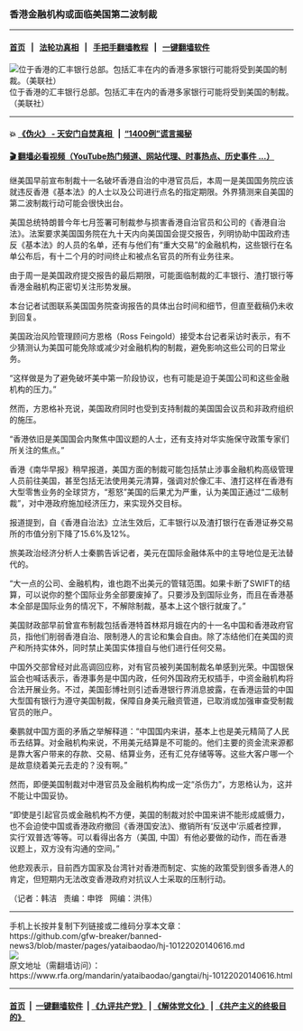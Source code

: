 ### 香港金融机构或面临美国第二波制裁
------------------------

#### [首页](https://github.com/gfw-breaker/banned-news3/blob/master/README.md) &nbsp;&nbsp;|&nbsp;&nbsp; [法轮功真相](https://github.com/begood0513/basic/blob/master/README.md)  &nbsp;&nbsp;|&nbsp;&nbsp; [手把手翻墙教程](https://github.com/gfw-breaker/guides/wiki)  &nbsp;&nbsp;|&nbsp;&nbsp; [一键翻墙软件](https://github.com/gfw-breaker/nogfw/blob/master/README.md)  



<div id="headerimg">
 <img alt="位于香港的汇丰银行总部。包括汇丰在内的香港多家银行可能将受到美国的制裁。（美联社）" src="https://www.rfa.org/mandarin/yataibaodao/gangtai/hj-10122020140616.html/hj1012a.jpg/@@images/a800dd80-a0d2-4c52-8b62-73c2cb089503.jpeg" title="位于香港的汇丰银行总部。包括汇丰在内的香港多家银行可能将受到美国的制裁。（美联社）"/>
 <div id="headerimgcontents">
  <div id="headerimgcaption">
   <span>
    位于香港的汇丰银行总部。包括汇丰在内的香港多家银行可能将受到美国的制裁。（美联社）
   </span>
   <!-- zoomattribute -->
  </div>
  <!-- headerimgcaption -->
 </div>
 <!-- headerimagecontents -->
</div>

<hr/>


#### 💥 [《伪火》 - 天安门自焚真相 ](http://158.247.195.190:10000/videos/blog/weihuo.html)&nbsp; |&nbsp; [“1400例”谎言揭秘  ](http://158.247.195.190:10000/videos/blog/jiexi1400.html)

#### [ 🎬  翻墙必看视频（YouTube热门频道、网站代理、时事热点、历史事件 ...）](https://github.com/gfw-breaker/links/blob/master/banned.md)

<div id="storytext">
 <div>
  <div class="slot_header">
  </div>
 </div>
 <p>
  继美国早前宣布制裁十一名破坏香港自治的中港官员后，本周一是美国国务院应该就违反香港《基本法》的人士以及公司进行点名的指定期限。外界猜测来自美国的第二波制裁行动可能会很快出台。
 </p>
 <p>
  美国总统特朗普今年七月签署可制裁参与损害香港自治官员和公司的《香港自治法》。法案要求美国国务院在九十天内向美国国会提交报告，列明协助中国政府违反《基本法》的人员的名单，还有与他们有“重大交易”的金融机构，这些银行在名单公布后，有十二个月的时间终止和被点名官员的所有业务往来。
 </p>
 <p>
  由于周一是美国政府提交报告的最后期限，可能面临制裁的汇丰银行、渣打银行等香港金融机构正密切关注形势发展。
 </p>
 <p>
  本台记者试图联系美国国务院查询报告的具体出台时间和细节，但直至截稿仍未收到回复。
 </p>
 <p>
 </p>
 <p>
 </p>
 <p>
  美国政治风险管理顾问方恩格（Ross Feingold）接受本台记者采访时表示，有不少猜测认为美国可能免除或减少对金融机构的制裁，避免影响这些公司的日常业务。
 </p>
 <p>
  “这样做是为了避免破坏美中第一阶段协议，也有可能是迫于美国公司和这些金融机构的压力。”
 </p>
 <p>
  然而，方恩格补充说，美国政府同时也受到支持制裁的美国国会议员和非政府组织的施压。
 </p>
 <p>
  “香港依旧是美国国会内聚焦中国议题的人士，还有支持对华实施保守政策专家们所关注的焦点。”
 </p>
 <p>
  香港《南华早报》稍早报道，美国方面的制裁可能包括禁止涉事金融机构高级管理人员前往美国，甚至包括无法使用美元清算，强调对於像汇丰、渣打这样在香港有大型零售业务的全球贷方，“惹怒”美国的后果尤为严重，认为美国正通过“二级制裁”，对中港政府施加经济压力，来实现外交目标。
 </p>
 <p>
  报道提到，自《香港自治法》立法生效后，汇丰银行以及渣打银行在香港证券交易所的市值分别下降了15.6%及12%。
 </p>
 <p>
  旅美政治经济分析人士秦鹏告诉记者，美元在国际金融体系中的主导地位是无法替代的。
 </p>
 <p>
  “大一点的公司、金融机构，谁也跑不出美元的管辖范围。如果卡断了SWIFT的结算，可以说你的整个国际业务全部要废掉了。只要涉及到国际业务，而且在香港基本全部是国际业务的情况下，不解除制裁，基本上这个银行就废了。”
 </p>
 <p>
  美国财政部早前曾宣布制裁包括香港特首林郑月娥在内的十一名中国和香港政府官员，指他们削弱香港自治、限制港人的言论和集会自由。除了冻结他们在美国的资产和所持实体外，同时禁止美国实体擅自与他们进行任何交易。
 </p>
 <p>
  中国外交部曾经对此高调回应称，对有官员被列美国制裁名单感到光荣。中国银保监会也喊话表示，香港事务是中国内政，任何外国政府无权插手，中资金融机构将合法开展业务。不过，美国彭博社则引述香港银行界消息披露，在香港运营的中国大型国有银行为遵守美国制裁，保障自身美元融资管道，已取消或加强审查受制裁官员的账户。
 </p>
 <p>
  秦鹏就中国方面的矛盾之举解释道：“中国国内来讲，基本上也是美元精简了人民币去结算。对金融机构来说，不用美元结算是不可能的。他们主要的资金流来源都是靠大客户带来的存款、交易、结算业务，还有汇兑存储等等。这些大客户哪一个是故意绕着美元去走的？没有啊。”
 </p>
 <p>
  然而，即便美国制裁对中港官员及金融机构构成一定“杀伤力”，方恩格认为，这并不能让中国妥协。
 </p>
 <p>
  “即使是引起官员或金融机构不方便，美国的制裁对於中国来讲不能形成威慑力，也不会迫使中国或香港政府撤回《香港国安法》、撤销所有‘反送中’示威者控罪，实行‘双普选’等等。可以看得出各方（美国, 中国）有他必要做的动作，而在香港议题上，双方没有沟通的空间。”
 </p>
 <p>
  他悲观表示，目前西方国家及台湾针对香港而制定、实施的政策受到很多香港人的肯定，但短期内无法改变香港政府对抗议人士采取的压制行动。
 </p>
 <p>
 </p>
 <p>
  （记者：韩洁   责编：申铧   网编：洪伟）
 </p>
</div>

<hr/>
手机上长按并复制下列链接或二维码分享本文章：<br/>
https://github.com/gfw-breaker/banned-news3/blob/master/pages/yataibaodao/hj-10122020140616.md <br/>
<a href='https://github.com/gfw-breaker/banned-news3/blob/master/pages/yataibaodao/hj-10122020140616.md'><img src='https://github.com/gfw-breaker/banned-news3/blob/master/pages/yataibaodao/hj-10122020140616.md.png'/></a> <br/>
原文地址（需翻墙访问）：https://www.rfa.org/mandarin/yataibaodao/gangtai/hj-10122020140616.html


------------------------
#### [首页](https://github.com/gfw-breaker/banned-news3/blob/master/README.md) &nbsp;|&nbsp; [一键翻墙软件](https://github.com/gfw-breaker/nogfw/blob/master/README.md) &nbsp;| [《九评共产党》](https://github.com/gfw-breaker/9ping.md/blob/master/README.md#九评之一评共产党是什么) | [《解体党文化》](https://github.com/gfw-breaker/jtdwh.md/blob/master/README.md) | [《共产主义的终极目的》](https://github.com/gfw-breaker/gczydzjmd.md/blob/master/README.md)


<img src='http://gfw-breaker.win/banned-news3/pages/yataibaodao/hj-10122020140616.md' width='0px' height='0px'/>